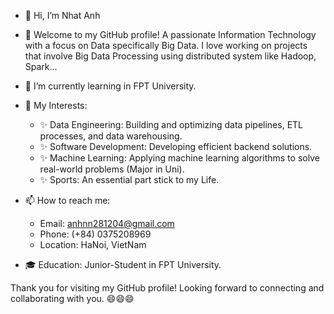 - 👋 Hi, I’m Nhat Anh

- 👀 Welcome to my GitHub profile! A passionate Information Technology with a focus on Data specifically Big Data. I love working on projects that involve Big Data Processing using distributed system like Hadoop, Spark...
  
- 🌱 I’m currently learning in FPT University.

- 💞️ My Interests:
  - ✨ Data Engineering: Building and optimizing data pipelines, ETL processes, and data warehousing.
  - ✨ Software Development: Developing efficient backend solutions.
  - ✨ Machine Learning: Applying machine learning algorithms to solve real-world problems (Major in Uni).
  - ✨ Sports: An essential part stick to my Life.

- 📫 How to reach me:
  - Email: anhnn281204@gmail.com
  - Phone: (+84) 0375208969
  - Location: HaNoi, VietNam
- 🎓 Education: Junior-Student in FPT University.
  
Thank you for visiting my GitHub profile! Looking forward to connecting and collaborating with you. 😄😄😄
<!---
AnhNN04/AnhNN04 is a ✨ special ✨ repository because its `README.md` (this file) appears on your GitHub profile.
You can click the Preview link to take a look at your changes.
--->
